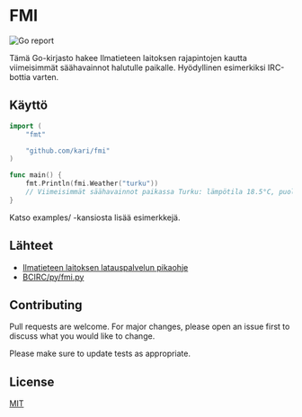 # FMI

![Go report](https://goreportcard.com/badge/github.com/kari/fmi)

Tämä Go-kirjasto hakee Ilmatieteen laitoksen rajapintojen kautta viimeisimmät säähavainnot halutulle paikalle. Hyödyllinen esimerkiksi IRC-bottia varten.

## Käyttö

```go
import (
    "fmt"

    "github.com/kari/fmi"
)

func main() {
    fmt.Println(fmi.Weather("turku"))
    // Viimeisimmät säähavainnot paikassa Turku: lämpötila 18.5°C, puolipilvistä, heikkoa länsituulta 4 m/s (6 m/s), ilmankosteus 56%
}
```

Katso examples/ -kansiosta lisää esimerkkejä.

## Lähteet

* [Ilmatieteen laitoksen latauspalvelun pikaohje](https://ilmatieteenlaitos.fi/latauspalvelun-pikaohje)
* [BCIRC/py/fmi.py](https://github.com/Jonuz/BCIRC/blob/master/py/fmi.py)

## Contributing

Pull requests are welcome. For major changes, please open an issue first to discuss what you would like to change.

Please make sure to update tests as appropriate.

## License

[MIT](https://choosealicense.com/licenses/mit/)
